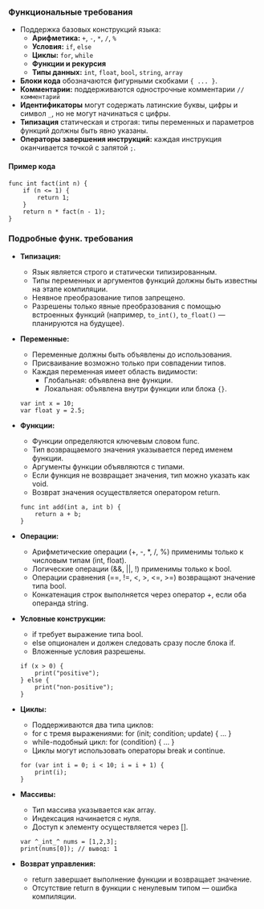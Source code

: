 ### Функциональные требования

- Поддержка базовых конструкций языка:
  - **Арифметика:** `+`, `-`, `*`, `/`, `%`
  - **Условия:** `if`, `else`
  - **Циклы:** `for`, `while`
  - **Функции и рекурсия**
  - **Типы данных:** `int`, `float`, `bool`, `string`, `array`
- **Блоки кода** обозначаются фигурными скобками `{ ... }`.
- **Комментарии:** поддерживаются однострочные комментарии `// комментарий`
- **Идентификаторы** могут содержать латинские буквы, цифры и символ `_`, но не могут начинаться с цифры.
- **Типизация** статическая и строгая: типы переменных и параметров функций должны быть явно указаны.
- **Операторы завершения инструкций:** каждая инструкция оканчивается точкой с запятой `;`.

#### Пример кода
```text
func int fact(int n) {
    if (n <= 1) {
        return 1;
    }
    return n * fact(n - 1);
}
```

### Подробные функ. требования

- **Типизация:**
  - Язык является строго и статически типизированным.
  - Типы переменных и аргументов функций должны быть известны на этапе компиляции.
  - Неявное преобразование типов запрещено.
  - Разрешены только явные преобразования с помощью встроенных функций (например, `to_int()`, `to_float()` — планируются на будущее).

- **Переменные:**
  - Переменные должны быть объявлены до использования.
  - Присваивание возможно только при совпадении типов.
  - Каждая переменная имеет область видимости:
    - Глобальная: объявлена вне функции.
    - Локальная: объявлена внутри функции или блока `{}`.

  ```text
  var int x = 10;
  var float y = 2.5;
  ```


- **Функции:**
  - Функции определяются ключевым словом func.
  - Тип возвращаемого значения указывается перед именем функции.
  - Аргументы функции объявляются с типами.
  - Если функция не возвращает значения, тип можно указать как void.
  - Возврат значения осуществляется оператором return.

  ```text
  func int add(int a, int b) {
      return a + b;
  }
  ```

- **Операции:**
  - Арифметические операции (+, -, *, /, %) применимы только к числовым типам (int, float).
  - Логические операции (&&, ||, !) применимы только к bool.
  - Операции сравнения (==, !=, <, >, <=, >=) возвращают значение типа bool.
  - Конкатенация строк выполняется через оператор +, если оба операнда string.

- **Условные конструкции:**

  - if требует выражение типа bool.
  - else опционален и должен следовать сразу после блока if.
  - Вложенные условия разрешены.

  ```text
  if (x > 0) {
      print("positive");
  } else {
      print("non-positive");
  }
  ```

- **Циклы:**

  - Поддерживаются два типа циклов:
  - for с тремя выражениями: for (init; condition; update) { ... }
  - while-подобный цикл: for (condition) { ... }
  - Циклы могут использовать операторы break и continue.

  ```text
  for (var int i = 0; i < 10; i = i + 1) {
      print(i);
  }
  ```


- **Массивы:**
  - Тип массива указывается как array<type>.
  - Индексация начинается с нуля.
  - Доступ к элементу осуществляется через [].


  ```text
  var ^_int_^ nums = [1,2,3];
  print(nums[0]); // вывод: 1
  ```


- **Возврат управления:**
  - return завершает выполнение функции и возвращает значение.
  - Отсутствие return в функции с ненулевым типом — ошибка компиляции.
